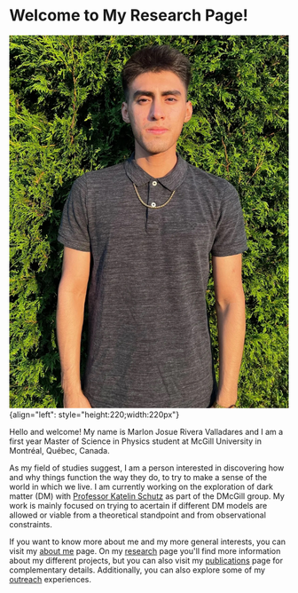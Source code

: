 # Welcome to My Research Page!


![Me](./media/me.jpeg "Me"){align="left": style="height:220;width:220px"}

Hello and welcome! My name is Marlon Josue Rivera Valladares and I am a first year Master of Science in Physics student at McGill University in Montréal, Québec, Canada.

As my field of studies suggest, I am a person interested in discovering how and why things function the way they do, to try to make a sense of the world in which we live. I am currently working on the exploration of dark matter (DM) with [Professor Katelin Schutz](https://katelinschutz.com) as part of the DMcGill group. My work is mainly focused on trying to acertain if different DM models are allowed or viable from a theoretical standpoint and from observational constraints.

If you want to know more about me and my more general interests, you can visit my [about me](./about/index.md) page. On my [research](./reasearch/index.md) page you'll find more information about my different projects, but you can also visit my [publications](./publications/index.md) page for complementary details. Additionally, you can also explore some of my [outreach](./outreach/index.md) experiences.

<!-- ## Here is an equation

$$ x = \frac{-b \pm \sqrt{b^2 -4ac}}{2a}$$

## Here is the Crab Nebula

[![Crab Nebula](./media/Crab_Nebula.jpg "Crab Nebula")](https://en.wikipedia.org/wiki/Crab_Nebula#)
I got this image from [Wikipedia](https://en.wikipedia.org/wiki/Crab_Nebula). -->